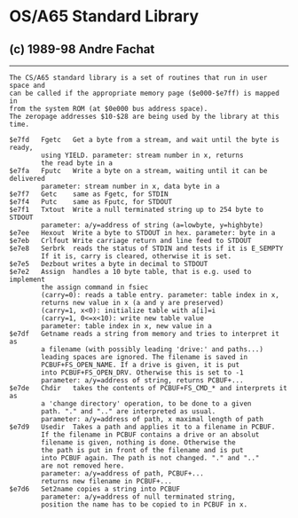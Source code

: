 #  OS/A65 Standard Library

##  (c) 1989-98 Andre Fachat

* * *
    
    
    The CS/A65 standard library is a set of routines that run in user space and
    can be called if the appropriate memory page ($e000-$e7ff) is mapped in
    from the system ROM (at $0e000 bus address space).
    The zeropage addresses $10-$28 are being used by the library at this
    time.
    
    $e7fd	Fgetc	Get a byte from a stream, and wait until the byte is ready,
    		using YIELD. parameter: stream number in x, returns
    		the read byte in a
    $e7fa	Fputc	Write a byte on a stream, waiting until it can be delivered
    		parameter: stream number in x, data byte in a
    $e7f7	Getc	same as Fgetc, for STDIN
    $e7f4	Putc	same as Fputc, for STDOUT
    $e7f1	Txtout	Write a null terminated string up to 254 byte to STDOUT
    		parameter: a/y=address of string (a=lowbyte, y=highbyte)
    $e7ee	Hexout	Write a byte to STDOUT in hex. parameter: byte in a
    $e7eb	Crlfout	Write carriage return and line feed to STDOUT
    $e7e8	Serbrk	reads the status of STDIN and tests if it is E_SEMPTY
    		If it is, carry is cleared, otherwise it is set.
    $e7e5	Dezbout	writes a byte in decimal to STDOUT
    $e7e2	Assign	handles a 10 byte table, that is e.g. used to implement
    		the assign command in fsiec
    		(carry=0): reads a table entry. parameter: table index in x,
    		returns new value in x (a and y are preserved)
    		(carry=1, x<0): initialize table with a[i]=i
    		(carry=1, 0<=x<10): write new table value
    		parameter: table index in x, new value in a
    $e7df	Getname	reads a string from memory and tries to interpret it as
    		a filename (with possibly leading 'drive:' and paths...)
    		leading spaces are ignored. The filename is saved in
    		PCBUF+FS_OPEN_NAME. If a drive is given, it is put
    		into PCBUF+FS_OPEN_DRV. Otherwise this is set to -1
    		parameter: a/y=address of string, returns PCBUF+...
    $e7de	Chdir	takes the contents of PCBUF+FS_CMD_* and interprets it as
    		a 'change directory' operation, to be done to a given
    		path. "." and ".." are interpreted as usual.
    		parameter: a/y=address of path, x maximal length of path
    $e7d9	Usedir	Takes a path and applies it to a filename in PCBUF.
    		If the filename in PCBUF contains a drive or an absolut
    		filename is given, nothing is done. Otherwise the 
    		the path is put in front of the filename and is put
    		into PCBUF again. The path is not changed. "." and ".."
    		are not removed here.
    		parameter: a/y=address of path, PCBUF+...
    		returns new filename in PCBUF+...
    $e7d6	Set2name copies a string into PCBUF
    		parameter: a/y=address of null terminated string, 
    		position the name has to be copied to in PCBUF in x.
    
    

